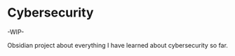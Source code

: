# Cybersecurity 
-WIP- 

Obsidian project about everything I have learned about cybersecurity so far. 
